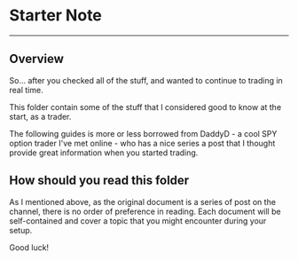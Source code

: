 # Starter Note

--- 
## Overview
So... after you checked all of the stuff, and wanted to continue to trading in real time.

This folder contain some of the stuff that I considered good to know at the start, as a trader.

The following guides is more or less borrowed from DaddyD - a cool SPY option trader I've met online -
who has a nice series a post that I thought provide great information when you started trading.

## How should you read this folder
As I mentioned above, as the original document is a series of post on the channel, there is no order of preference
in reading. Each document will be self-contained and cover a topic that you might encounter during your setup.

Good luck!

